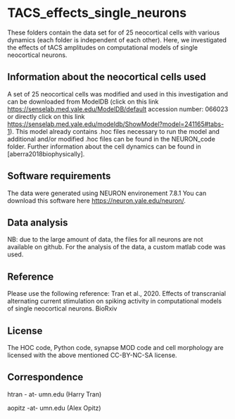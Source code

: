# TACS_effects_single_neurons



These folders contain the data set for of 25 neocortical cells with various dynamics (each folder is independent of each other). Here, we investigated the effects of tACS amplitudes on computational models of single neocortical neurons. 

## Information about the neocortical cells used
A set of 25 neocortical cells was modified and used in this investigation and can be downloaded from ModelDB (click on this link https://senselab.med.yale.edu/ModelDB/default accession number: 066023 or directly click on this link https://senselab.med.yale.edu/modeldb/ShowModel?model=241165#tabs-1). 
This model already contains .hoc files necessary to run the model and additional and/or modified .hoc files can be found in the NEURON_code folder.
Further information about the cell dynamics can be found in [aberra2018biophysically].

## Software requirements 
The data were generated using NEURON environement 7.8.1  You can download this software here https://neuron.yale.edu/neuron/. 

## Data analysis
NB: due to the large amount of data, the files for all neurons are not available on github. 
For the analysis of the data, a custom matlab code was used. 


## Reference
Please use the following reference: Tran et al., 2020. Effects of transcranial alternating current stimulation on spiking activity in computational models of single neocortical neurons. BioRxiv

## License
The HOC code, Python code, synapse MOD code and cell morphology are licensed with the above mentioned CC-BY-NC-SA license.

## Correspondence
htran - at- umn.edu (Harry Tran)

aopitz -at- umn.edu (Alex Opitz)
